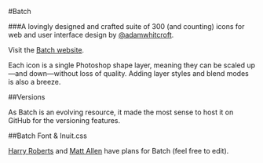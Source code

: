 #Batch

###A lovingly designed and crafted suite of 300 (and counting) icons for web and user interface design by [@adamwhitcroft](https://twitter.com/adamwhitcroft).

Visit the [Batch website](http://adamwhitcroft.com/batch/).

Each icon is a single Photoshop shape layer, meaning they can be scaled up—and down—without loss of quality. Adding layer styles and blend modes is also a breeze.

##Versions

As Batch is an evolving resource, it made the most sense to host it on GitHub for the versioning features.

##Batch Font & Inuit.css

[Harry Roberts](https://twitter.com/csswizardry) and [Matt Allen](https://twitter.com/sdmix) have plans for Batch (feel free to edit).